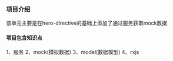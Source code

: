 ### 项目介绍
该单元主要是在hero-directive的基础上添加了通过服务获取mock数据

#### 项目包含知识点
1、服务
2、mock(模拟数据)
3、model(数据模型)
4、rxjs
